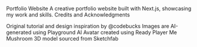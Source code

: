 Portfolio Website
A creative portfolio website built with Next.js, showcasing my work and skills.
Credits and Acknowledgments

Original tutorial and design inspiration by @codebucks
Images are AI-generated using Playground AI
Avatar created using Ready Player Me
Mushroom 3D model sourced from Sketchfab
